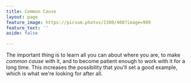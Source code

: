 ```yaml
---
title: Common Cause
layout: page
feature_image: https://picsum.photos/1300/400?image=989
feature_text: ''
aside: false

---
```

The important thing is to learn all you can about where you are, to make *common cause* with it, and to become patient enough to work with it for a long time. This increases the possibility that you'll set a good example, which is what we're looking for after all.
